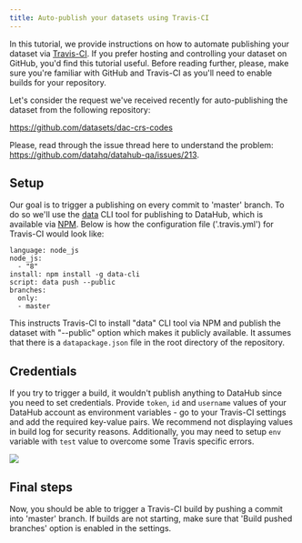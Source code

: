 ```yaml
---
title: Auto-publish your datasets using Travis-CI
---
```


In this tutorial, we provide instructions on how to automate publishing your dataset via [Travis-CI]. If you prefer hosting and controlling your dataset on GitHub, you'd find this tutorial useful. Before reading further, please, make sure you're familiar with GitHub and Travis-CI as you'll need to enable builds for your repository.

[Travis-CI]: https://travis-ci.org/

Let's consider the request we've received recently for auto-publishing the dataset from the following repository:

https://github.com/datasets/dac-crs-codes

Please, read through the issue thread here to understand the problem: https://github.com/datahq/datahub-qa/issues/213.

## Setup

Our goal is to trigger a publishing on every commit to 'master' branch. To do so we'll use the [data] CLI tool for publishing to DataHub, which is available via [NPM]. Below is how the configuration file ('.travis.yml') for Travis-CI would look like:

```yaml=
language: node_js
node_js:
  - "8"
install: npm install -g data-cli
script: data push --public
branches:
  only:
  - master
```

This instructs Travis-CI to install "data" CLI tool via NPM and publish the dataset with "--public" option which makes it publicly available. It assumes that there is a `datapackage.json` file in the root directory of the repository.

[data]: https://datahub.io/download
[NPM]: https://www.npmjs.com/

## Credentials

If you try to trigger a build, it wouldn't publish anything to DataHub since you need to set credentials. Provide `token`, `id` and `username` values of your DataHub account as environment variables - go to your Travis-CI settings and add the required key-value pairs. We recommend not displaying values in build log for security reasons. Additionally, you may need to setup `env` variable with `test` value to overcome some Travis specific errors.

![](https://raw.githubusercontent.com/datahq/datahub-content/master/assets/img/travis-ci-env-vars.png)

## Final steps

Now, you should be able to trigger a Travis-CI build by pushing a commit into 'master' branch. If builds are not starting, make sure that 'Build pushed branches' option is enabled in the settings.
